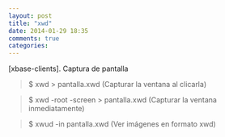 ```yaml
---
layout: post
title: "xwd"
date: 2014-01-29 18:35
comments: true
categories: 
---
```

[xbase-clients]. Captura de pantalla

>$ xwd > pantalla.xwd  (Capturar la ventana al clicarla) 

>$ xwd -root -screen > pantalla.xwd  (Capturar la ventana inmediatamente)

>$ xwud -in pantalla.xwd  (Ver imágenes en formato xwd)

